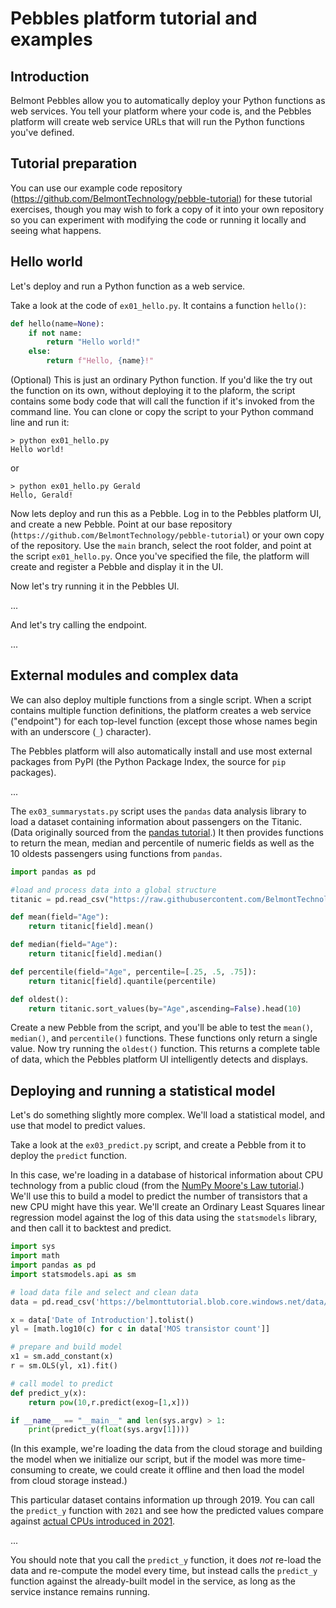 # Pebbles platform tutorial and examples

## Introduction

Belmont Pebbles allow you to automatically deploy your
Python functions as web services. You tell your
platform where your code is, and the Pebbles platform
will create web service URLs that will run the Python
functions you've defined.

## Tutorial preparation

You can use our example code repository
(https://github.com/BelmontTechnology/pebble-tutorial)
for these tutorial exercises, though you may wish to
fork a copy of it into your own repository so you can
experiment with modifying the code or running it
locally and seeing what happens.

## Hello world

Let's deploy and run a Python function as a web service.

Take a look at the code of `ex01_hello.py`. It contains a function `hello()`:
```python
def hello(name=None):
    if not name:
        return "Hello world!"
    else:
        return f"Hello, {name}!"
```

(Optional) This is just an ordinary Python function. If
you'd like the try out the function on its own, without
deploying it to the plaform, the script contains some
body code that will call the function if it's invoked
from the command line. You can clone or copy the script
to your Python command line and run it:
```
> python ex01_hello.py
Hello world! 
```
or
```
> python ex01_hello.py Gerald
Hello, Gerald!
```
Now lets deploy and run this as a Pebble. Log in to the
Pebbles platform UI, and create a new Pebble. Point at
our base repository
(`https://github.com/BelmontTechnology/pebble-tutorial`)
or your own copy of the repository. Use the `main`
branch, select the root folder, and point at the script
`ex01_hello.py`. Once you've specified the file, the platform will create and register a Pebble and display it in the UI.

Now let's try running it in the Pebbles UI.

...

And let's try calling the endpoint.

...

## External modules and complex data

We can also deploy multiple functions from a single
script. When a script contains multiple function
definitions, the platform creates a web service
("endpoint") for each top-level function (except those
whose names begin with an underscore (`_`) character).

The Pebbles platform will also automatically install and use most external packages from PyPI (the Python Package Index, the source for `pip` packages). 


...

The `ex03_summarystats.py` script uses the `pandas`
data analysis library to load a dataset containing
information about passengers on the Titanic. (Data
originally sourced from the
[pandas tutorial](https://pandas.pydata.org/docs/getting_started/intro_tutorials/02_read_write.html).)
It then provides functions to return the mean, median
and percentile of numeric fields as well as the 10 oldests passengers using functions from
`pandas`. 
```python
import pandas as pd

#load and process data into a global structure
titanic = pd.read_csv("https://raw.githubusercontent.com/BelmontTechnology/pebble-tutorial/main/data/titanic.csv")

def mean(field="Age"):
    return titanic[field].mean()

def median(field="Age"):
    return titanic[field].median()

def percentile(field="Age", percentile=[.25, .5, .75]):
    return titanic[field].quantile(percentile)

def oldest():
    return titanic.sort_values(by="Age",ascending=False).head(10)
```

Create a new Pebble from the script, and you'll be able to test the `mean()`, `median()`, and `percentile()`
functions. These functions only return a single value. Now try running the `oldest()` function. This returns a complete table of data, which the Pebbles platform UI intelligently detects and displays.


## Deploying and running a statistical model

Let's do something slightly more complex. We'll load a
statistical model, and use that model to predict values.

Take a look at the `ex03_predict.py` script, and create a
Pebble from it to deploy the `predict` function. 

In this case, we're loading in a database of historical information about CPU technology from a public cloud (from the [NumPy Moore's Law tutorial](https://numpy.org/numpy-tutorials/content/mooreslaw-tutorial.html).)
We'll use this to build a model to predict the number of transistors that a new CPU might have this year. 
We'll create an Ordinary Least Squares linear regression model against the log of this data using the `statsmodels` library, and then call it to backtest and predict.
```python
import sys
import math
import pandas as pd
import statsmodels.api as sm

# load data file and select and clean data
data = pd.read_csv('https://belmonttutorial.blob.core.windows.net/data/transistor_data.csv')

x = data['Date of Introduction'].tolist()
yl = [math.log10(c) for c in data['MOS transistor count']]

# prepare and build model
x1 = sm.add_constant(x)
r = sm.OLS(yl, x1).fit()

# call model to predict
def predict_y(x):
    return pow(10,r.predict(exog=[1,x]))

if __name__ == "__main__" and len(sys.argv) > 1:
    print(predict_y(float(sys.argv[1])))
```
(In this example, we're loading the data from the cloud
storage and building the model when we initialize our
script, but if the model was more time-consuming to
create, we could create it offline and then load the
model from cloud storage instead.)

This particular dataset contains information up through 2019. You can call the `predict_y` function with `2021` and see how the predicted values compare against [actual CPUs introduced in 2021](https://en.wikipedia.org/wiki/Transistor_count#Microprocessors).

...

You should note that you call the `predict_y` function, it does _not_ re-load the data and re-compute the model every time, but instead calls the `predict_y` function against the already-built model in the service, as long as the service instance remains running.
